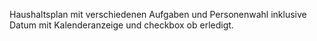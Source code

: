 Haushaltsplan mit verschiedenen Aufgaben und Personenwahl inklusive Datum mit Kalenderanzeige und checkbox ob erledigt.
